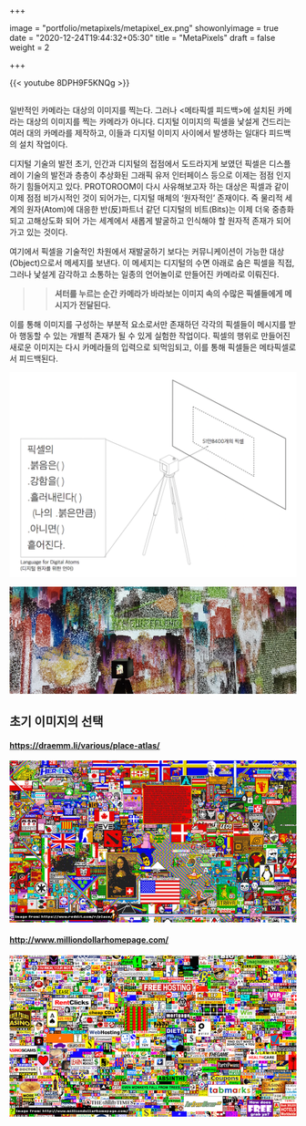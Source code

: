 +++

image = "portfolio/metapixels/metapixel_ex.png"
showonlyimage = true
date = "2020-12-24T19:44:32+05:30"
title = "MetaPixels"
draft = false
weight = 2

+++



 {{< youtube 8DPH9F5KNQg >}}

## <!--more-->

 일반적인 카메라는 대상의 이미지를 찍는다. 그러나 &lt;메타픽셀 피드백&gt;에 설치된 카메라는 대상의 이미지를 찍는 카메라가 아니다. 디지털 이미지의 픽셀을 낯설게 건드리는 여러 대의 카메라를 제작하고, 이들과 디지털 이미지 사이에서 발생하는 일대다 피드백의 설치 작업이다.

 디지털 기술의 발전 초기, 인간과 디지털의 접점에서 도드라지게 보였던 픽셀은 디스플레이 기술의 발전과 층층이 추상화된 그래픽 유저 인터페이스 등으로 이제는 점점 인지하기 힘들어지고 있다. PROTOROOM이 다시 사유해보고자 하는 대상은 픽셀과 같이 이제 점점 비가시적인 것이 되어가는, 디지털 매체의 ‘원자적인’ 존재이다. 즉 물리적 세계의 원자(Atom)에 대응한 반(反)파트너 같던  디지털의 비트(Bits)는 이제 더욱 중층화 되고 고해상도화 되어 가는 세계에서 새롭게 발굴하고 인식해야 할 원자적 존재가 되어 가고 있는 것이다.

  여기에서 픽셀을 기술적인 차원에서 재발굴하기 보다는 커뮤니케이션이 가능한 대상(Object)으로서 메세지를 보낸다.  이 메세지는 디지털의 수면 아래로 숨은 픽셀을 직접, 그러나 낯설게 감각하고 소통하는 일종의 언어놀이로 만들어진 카메라로 이뤄진다.

 >>**셔터를 누르는 순간 카메라가 바라보는 이미지 속의 수많은 픽셀들에게 메시지가 전달된다.**

 이를 통해 이미지를 구성하는 부분적 요소로서만 존재하던 각각의 픽셀들이 메시지를 받아 행동할 수 있는 개별적 존재가 될 수 있게 실험한 작업이다. 픽셀의 행위로 만들어진 새로운 이미지는 다시 카메라들의 입력으로 되먹임되고, 이를 통해 픽셀들은 메타픽셀로서 피드백된다.


![](./lang_for_pixels.png)

![](./front.jpg)

## 초기 이미지의 선택

#### <https://draemm.li/various/place-atlas/>
![](./init01.png)

#### <http://www.milliondollarhomepage.com/>
![](./init02.png)

